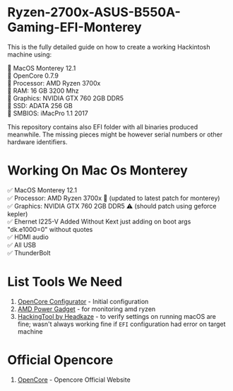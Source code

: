 # Ryzen-2700x-ASUS-B550A-Gaming-EFI-Monterey

This is the fully detailed guide on how to create a working Hackintosh machine using:

:small_blue_diamond: MacOS Monterey 12.1 <br />
:small_blue_diamond: OpenCore 0.7.9 <br />
:small_blue_diamond: Processor: AMD Ryzen 3700x <br />
:small_blue_diamond: RAM: 16 GB 3200 Mhz <br />
:small_blue_diamond: Graphics: NVIDIA GTX 760 2GB DDR5 <br />
:small_blue_diamond: SSD: ADATA 256 GB  <br />
:small_blue_diamond: SMBIOS: iMacPro 1.1 2017 <br />

This repository contains also EFI folder with all binaries produced meanwhile. The missing pieces might be however serial numbers or other hardware identifiers.

# Working On Mac Os Monterey

:white_check_mark: MacOS Monterey 12.1 <br />
:white_check_mark: Processor: AMD Ryzen 3700x :love_letter: (updated to latest patch for monterey)  <br />
:white_check_mark: Graphics: NVIDIA GTX 760 2GB DDR5 :warning: (should patch using geforce kepler)  <br /> 
:white_check_mark: Ehernet I225-V Added Without Kext just adding on boot args "dk.e1000=0" without quotes<br /> 
:white_check_mark: HDMI audio <br />
:white_check_mark: All USB <br />
:white_check_mark: ThunderBolt <br />


# List Tools We Need

1. [OpenCore Configurator](https://mackie100projects.altervista.org/opencore-configurator/) - Initial configuration
2. [AMD Power Gadget](https://github.com/trulyspinach/SMCAMDProcessor) - for monitoring amd ryzen
3. [HackingTool by Headkaze](https://github.com/headkaze/Hackintool) - to verify settings on running macOS are fine; wasn't always working fine if `EFI` configuration had error on target machine


# Official Opencore

1. [OpenCore](https://dortania.github.io/OpenCore-Install-Guide/) - Opencore Official Website
